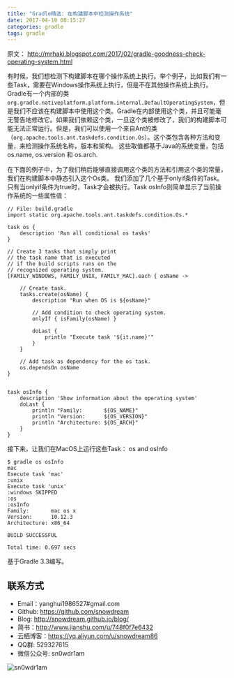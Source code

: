 ```yaml
---
title: "Gradle精选: 在构建脚本中检测操作系统"
date: 2017-04-10 00:15:27
categories: gradle
tags: gradle
---
```

原文： http://mrhaki.blogspot.com/2017/02/gradle-goodness-check-operating-system.html

有时候，我们想检测下构建脚本在哪个操作系统上执行。举个例子，比如我们有一些Task，需要在Windows操作系统上执行，但是不在其他操作系统上执行。Gradle有一个内部的类`org.gradle.nativeplatform.platform.internal.DefaultOperatingSystem`，但是我们不应该在构建脚本中使用这个类。Gradle在内部使用这个类，并且可能毫无警告地修改它。如果我们依赖这个类，一旦这个类被修改了，我们的构建脚本可能无法正常运行。但是，我们可以使用一个来自Ant的类（`org.apache.tools.ant.taskdefs.condition.Os`）。这个类包含各种方法和变量，来检测操作系统名称，版本和架构。 这些取值都基于Java的系统变量，包括os.name, os.version 和 os.arch.

在下面的例子中，为了我们稍后能够直接调用这个类的方法和引用这个类的常量，我们在构建脚本中静态引入这个Os类。 我们添加了几个基于onlyif条件的Task。只有当onlyif条件为true时，Task才会被执行。Task osInfo则简单显示了当前操作系统的一些属性值：

```
// File: build.gradle
import static org.apache.tools.ant.taskdefs.condition.Os.*
 
task os {
    description 'Run all conditional os tasks'
}
 
// Create 3 tasks that simply print
// the task name that is executed
// if the build scripts runs on the
// recognized operating system.
[FAMILY_WINDOWS, FAMILY_UNIX, FAMILY_MAC].each { osName ->
 
    // Create task.
    tasks.create(osName) {
        description "Run when OS is ${osName}"
 
        // Add condition to check operating system.
        onlyIf { isFamily(osName) }
 
        doLast {
            println "Execute task '${it.name}'"
        }
    }
 
    // Add task as dependency for the os task.
    os.dependsOn osName
}
 
 
task osInfo {
    description 'Show information about the operating system'
    doLast {
        println "Family:       ${OS_NAME}"
        println "Version:      ${OS_VERSION}"
        println "Architecture: ${OS_ARCH}"
    }
}
```

接下来，让我们在MacOS上运行这些Task： os and osInfo
```
$ gradle os osInfo
mac
Execute task 'mac'
:unix
Execute task 'unix'
:windows SKIPPED
:os
:osInfo
Family:       mac os x
Version:      10.12.3
Architecture: x86_64
 
BUILD SUCCESSFUL
 
Total time: 0.697 secs
```

基于Gradle 3.3编写。

## 联系方式
* Email：yanghui1986527#gmail.com
* Github: https://github.com/snowdream
* Blog: http://snowdream.github.io/blog/
* 简书：http://www.jianshu.com/u/748f0f7e6432
* 云栖博客：https://yq.aliyun.com/u/snowdream86 
* QQ群: 529327615     
* 微信公众号:  sn0wdr1am    

![sn0wdr1am](https://static.dingtalk.com/media/lADOmAwFCs0BAs0BAg_258_258.jpg)
